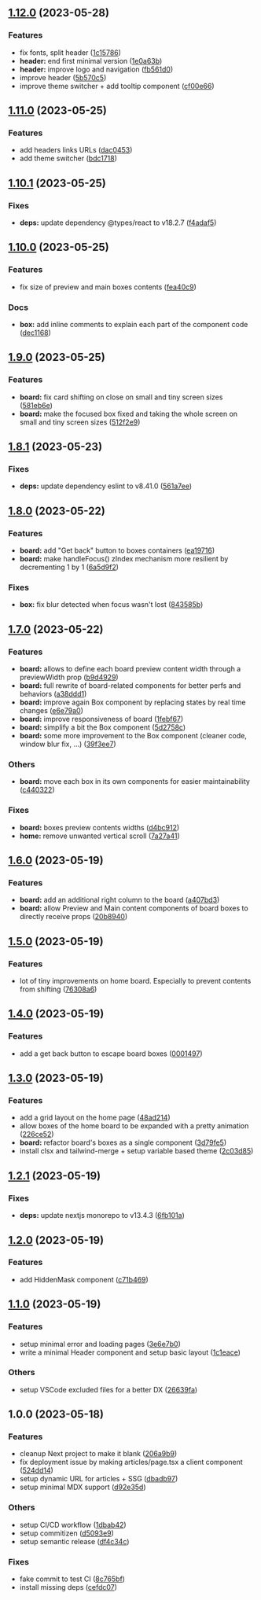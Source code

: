 ## [1.12.0](https://github.com/LilaRest/website/compare/v1.11.0...v1.12.0) (2023-05-28)


### Features

* fix fonts, split header ([1c15786](https://github.com/LilaRest/website/commit/1c15786c05f8c87b888414ccb509fa7daa6a9023))
* **header:** end first minimal version ([1e0a63b](https://github.com/LilaRest/website/commit/1e0a63b65e168a629d9b8a59274f938a5824743e))
* **header:** improve logo and navigation ([fb561d0](https://github.com/LilaRest/website/commit/fb561d0e36143db85fbef6c585099d684ed1d42e))
* improve header ([5b570c5](https://github.com/LilaRest/website/commit/5b570c5d9df9784a23d334664c16d79b6ff6cae2))
* improve theme switcher + add tooltip component ([cf00e66](https://github.com/LilaRest/website/commit/cf00e66af80523146de3cc82ec8999ba01d0b1a6))

## [1.11.0](https://github.com/LilaRest/website/compare/v1.10.1...v1.11.0) (2023-05-25)


### Features

* add headers links URLs ([dac0453](https://github.com/LilaRest/website/commit/dac04534148cceca08c0d1228f54d0b0e80fa0fa))
* add theme switcher ([bdc1718](https://github.com/LilaRest/website/commit/bdc17183c9d8051d1316eac267ba0d431dde5f4a))

## [1.10.1](https://github.com/LilaRest/website/compare/v1.10.0...v1.10.1) (2023-05-25)


### Fixes

* **deps:** update dependency @types/react to v18.2.7 ([f4adaf5](https://github.com/LilaRest/website/commit/f4adaf5e6c721a51569e71a3b831cc0d139082d7))

## [1.10.0](https://github.com/LilaRest/website/compare/v1.9.0...v1.10.0) (2023-05-25)


### Features

* fix size of preview and main boxes contents ([fea40c9](https://github.com/LilaRest/website/commit/fea40c94f15979aede5b179cc5a8309c9f028ded))


### Docs

* **box:** add inline comments to explain each part of the component code ([dec1168](https://github.com/LilaRest/website/commit/dec11683fa4822a662a55cf37fcb3fc46b5d9203))

## [1.9.0](https://github.com/LilaRest/website/compare/v1.8.1...v1.9.0) (2023-05-25)


### Features

* **board:** fix card shifting on close on small and tiny screen sizes ([581eb6e](https://github.com/LilaRest/website/commit/581eb6e3a1f24b7be9523713eaea58329e9c27ed))
* **board:** make the focused box fixed and taking the whole screen on small and tiny screen sizes ([512f2e9](https://github.com/LilaRest/website/commit/512f2e9fb76d88d68b6ca5654cc7a96143bcc270))

## [1.8.1](https://github.com/LilaRest/website/compare/v1.8.0...v1.8.1) (2023-05-23)


### Fixes

* **deps:** update dependency eslint to v8.41.0 ([561a7ee](https://github.com/LilaRest/website/commit/561a7ee7ce40ed4f9be5c7a8edc4eeab40a24a96))

## [1.8.0](https://github.com/LilaRest/website/compare/v1.7.0...v1.8.0) (2023-05-22)


### Features

* **board:** add "Get back" button to boxes containers ([ea19716](https://github.com/LilaRest/website/commit/ea197167fae5658fa5c81fa54f706a7d74f4c79b))
* **board:** make handleFocus() zIndex mechanism more resilient by decrementing 1 by 1 ([6a5d9f2](https://github.com/LilaRest/website/commit/6a5d9f2a245a6d6198227653829b9a99378bbb34))


### Fixes

* **box:** fix blur detected when focus wasn't lost ([843585b](https://github.com/LilaRest/website/commit/843585b4d5f4441f61d56f1991086e3de34a63df))

## [1.7.0](https://github.com/LilaRest/website/compare/v1.6.0...v1.7.0) (2023-05-22)


### Features

* **board:** allows to define each board preview content width through a previewWidth prop ([b9d4929](https://github.com/LilaRest/website/commit/b9d4929d4ed50cd93065911266150be617a3d5c1))
* **board:** full rewrite of board-related components for better perfs and behaviors ([a38ddd1](https://github.com/LilaRest/website/commit/a38ddd1570412a20779eaf26a1f55627a98d6807))
* **board:** improve again Box component by replacing states by real time changes ([e6e79a0](https://github.com/LilaRest/website/commit/e6e79a04d13db4d8484be71a4514065ca8c762b3))
* **board:** improve responsiveness of board ([1febf67](https://github.com/LilaRest/website/commit/1febf6702e4d38c25e10546bbed5904b5281e792))
* **board:** simplify a bit the Box component ([5d2758c](https://github.com/LilaRest/website/commit/5d2758cd25ac3ab14518eaf2e01970c22761c7c9))
* **board:** some more improvement to the Box component (cleaner code, window blur fix, ...) ([39f3ee7](https://github.com/LilaRest/website/commit/39f3ee7d21b0aa597222ce385eb15a02494beb08))


### Others

* **board:** move each box in its own components for easier maintainability ([c440322](https://github.com/LilaRest/website/commit/c440322f69debbae1ae1cdda476c6709f61d4a5e))


### Fixes

* **board:** boxes preview contents widths ([d4bc912](https://github.com/LilaRest/website/commit/d4bc91256af4dfc9c5fd1559a363d51c90d329ee))
* **home:** remove unwanted vertical scroll ([7a27a41](https://github.com/LilaRest/website/commit/7a27a41c0be0d42c5646d1f6517aab747c7bf203))

## [1.6.0](https://github.com/LilaRest/website/compare/v1.5.0...v1.6.0) (2023-05-19)


### Features

* **board:** add an additional right column to the board ([a407bd3](https://github.com/LilaRest/website/commit/a407bd3296f4f56138ce551d4289c414b2215c05))
* **board:** allow Preview and Main content components of board boxes to directly receive props ([20b8940](https://github.com/LilaRest/website/commit/20b8940dc8ef35d6dce665aa522690a3dc3ef144))

## [1.5.0](https://github.com/LilaRest/website/compare/v1.4.0...v1.5.0) (2023-05-19)


### Features

* lot of tiny improvements on home board. Especially to prevent contents from shifting ([76308a6](https://github.com/LilaRest/website/commit/76308a636c3932a9f76e8f4e3a7dd5b263b432d3))

## [1.4.0](https://github.com/LilaRest/website/compare/v1.3.0...v1.4.0) (2023-05-19)


### Features

* add a get back button to escape board boxes ([0001497](https://github.com/LilaRest/website/commit/00014976371340a06221452b5a69e5b41306ad72))

## [1.3.0](https://github.com/LilaRest/website/compare/v1.2.1...v1.3.0) (2023-05-19)


### Features

* add a grid layout on the home page ([48ad214](https://github.com/LilaRest/website/commit/48ad2148ca24e209a80a0cb9f12b06366fb8b3e2))
* allow boxes of the home board to be expanded with a pretty animation ([226ce52](https://github.com/LilaRest/website/commit/226ce5248acbe7fd31be388af6f010cb9d21e653))
* **board:** refactor board's boxes as a single component ([3d79fe5](https://github.com/LilaRest/website/commit/3d79fe5f08e575b5544e953740d519743afa9f6b))
* install clsx and tailwind-merge + setup variable based theme ([2c03d85](https://github.com/LilaRest/website/commit/2c03d8529cf0b7713df8ecaf9e6acec403728fee))

## [1.2.1](https://github.com/LilaRest/website/compare/v1.2.0...v1.2.1) (2023-05-19)


### Fixes

* **deps:** update nextjs monorepo to v13.4.3 ([6fb101a](https://github.com/LilaRest/website/commit/6fb101a77ac6609c58f895e184cbbcf11065df67))

## [1.2.0](https://github.com/LilaRest/website/compare/v1.1.0...v1.2.0) (2023-05-19)


### Features

* add HiddenMask component ([c71b469](https://github.com/LilaRest/website/commit/c71b4690bba6b14608f77331e66a987a232eaf2a))

## [1.1.0](https://github.com/LilaRest/website/compare/v1.0.0...v1.1.0) (2023-05-19)


### Features

* setup minimal error and loading pages ([3e6e7b0](https://github.com/LilaRest/website/commit/3e6e7b0ca12c5bc039683b049185583c10cb87f3))
* write a minimal Header component and setup basic layout ([1c1eace](https://github.com/LilaRest/website/commit/1c1eace058621eb8a9099d6cd467bb52d335839c))


### Others

* setup VSCode excluded files for a better DX ([26639fa](https://github.com/LilaRest/website/commit/26639faaf16a5d55ea6501ca31cfdd3fed5d14ac))

## 1.0.0 (2023-05-18)


### Features

* cleanup Next project to make it blank ([206a9b9](https://github.com/LilaRest/website/commit/206a9b94e393738dd3a7644c9dbc823f73016cd2))
* fix deployment issue by making articles/page.tsx a client component ([524dd14](https://github.com/LilaRest/website/commit/524dd14e4aae320d8dab1a4850990a5e24242fb3))
* setup dynamic URL for articles + SSG ([dbadb97](https://github.com/LilaRest/website/commit/dbadb97dd3008ea41b2459e5bb82eff914116344))
* setup minimal MDX support ([d92e35d](https://github.com/LilaRest/website/commit/d92e35de826d7b477da4fb34a3a9ba17a68185b2))


### Others

* setup CI/CD workflow ([1dbab42](https://github.com/LilaRest/website/commit/1dbab4266a263608e50616ab198b3a3a58951698))
* setup commitizen ([d5093e9](https://github.com/LilaRest/website/commit/d5093e90decc37669d784a51ac2478b578cacc3b))
* setup semantic release ([df4c34c](https://github.com/LilaRest/website/commit/df4c34c031c090b4c6f3aa23d0c6747977bc4969))


### Fixes

* fake commit to test CI ([8c765bf](https://github.com/LilaRest/website/commit/8c765bfaa715ad08176c491d57ce22fbc2cc2add))
* install missing deps ([cefdc07](https://github.com/LilaRest/website/commit/cefdc07853e3d9cd72e8f4edf81cf03799f2c2a1))
